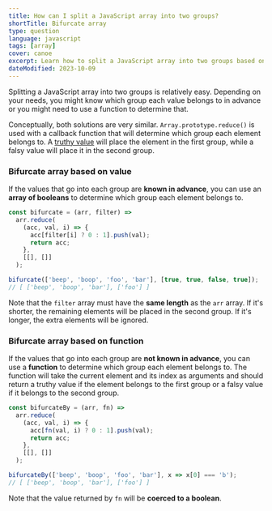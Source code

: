 ```yaml
---
title: How can I split a JavaScript array into two groups?
shortTitle: Bifurcate array
type: question
language: javascript
tags: [array]
cover: canoe
excerpt: Learn how to split a JavaScript array into two groups based on a function or an array of values.
dateModified: 2023-10-09
---
```


Splitting a JavaScript array into two groups is relatively easy. Depending on your needs, you might know which group each value belongs to in advance or you might need to use a function to determine that.

Conceptually, both solutions are very similar. `Array.prototype.reduce()` is used with a callback function that will determine which group each element belongs to. A [truthy value](/js/s/truthy-falsy-values) will place the element in the first group, while a falsy value will place it in the second group.

### Bifurcate array based on value

If the values that go into each group are **known in advance**, you can use an **array of booleans** to determine which group each element belongs to.

```js
const bifurcate = (arr, filter) =>
  arr.reduce(
    (acc, val, i) => {
      acc[filter[i] ? 0 : 1].push(val);
      return acc;
    },
    [[], []]
  );

bifurcate(['beep', 'boop', 'foo', 'bar'], [true, true, false, true]);
// [ ['beep', 'boop', 'bar'], ['foo'] ]
```

Note that the `filter` array must have the **same length** as the `arr` array. If it's shorter, the remaining elements will be placed in the second group. If it's longer, the extra elements will be ignored.

### Bifurcate array based on function

If the values that go into each group are **not known in advance**, you can use a **function** to determine which group each element belongs to. The function will take the current element and its index as arguments and should return a truthy value if the element belongs to the first group or a falsy value if it belongs to the second group.

```js
const bifurcateBy = (arr, fn) =>
  arr.reduce(
    (acc, val, i) => {
      acc[fn(val, i) ? 0 : 1].push(val);
      return acc;
    },
    [[], []]
  );

bifurcateBy(['beep', 'boop', 'foo', 'bar'], x => x[0] === 'b');
// [ ['beep', 'boop', 'bar'], ['foo'] ]
```

Note that the value returned by `fn` will be **coerced to a boolean**.
